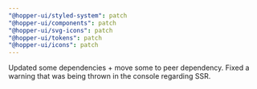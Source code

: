 ```yaml
---
"@hopper-ui/styled-system": patch
"@hopper-ui/components": patch
"@hopper-ui/svg-icons": patch
"@hopper-ui/tokens": patch
"@hopper-ui/icons": patch
---
```


Updated some dependencies + move some to peer dependency.
Fixed a warning that was being thrown in the console regarding SSR.

